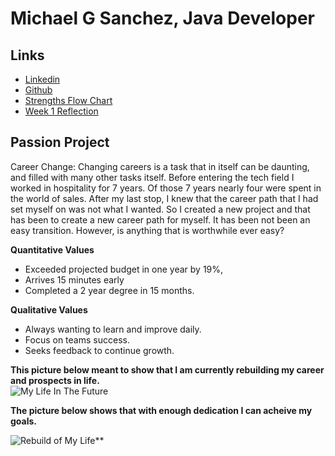 # Michael G Sanchez, Java Developer

## Links
* [Linkedin](https://www.linkedin.com/in/michaelgregorysanchez/)
* [Github](https://github.com/michaelgsanchez)
* [Strengths Flow Chart](https://www.draw.io/?lightbox=1&highlight=0000FF&edit=_blank&layers=1&nav=1#G1QK5Dz2OpP9UWXIgYIrNG3LzYWXuNLdVr)
* [Week 1 Reflection](https://docs.google.com/document/d/1IXQBUGXlFVFZx00HsOitkYYiDqj5zALUGs2yI932UG8/edit?usp=sharing)


## Passion Project

Career Change:
Changing careers is a task that in itself can be daunting, and filled with many other tasks itself. 
Before entering the tech field I worked in hospitality for 7 years.  Of those 7 years nearly four were spent in the world of sales. 
After my last stop, I knew that the career path that I had set myself on was not what I wanted. 
So I created a new project and that has been to create a new career path for myself. It has been not been
an easy transition.  However, is anything that is worthwhile ever easy? 

**Quantitative Values**

* Exceeded projected budget in one year by 19%, 
* Arrives 15 minutes early
* Completed a 2 year degree in 15 months.

**Qualitative Values**

* Always wanting to learn and improve daily.
* Focus on teams success.
* Seeks feedback to continue growth.

**This picture below meant to show that I am currently rebuilding my career and prospects in life.**  
![My Life In The Future](https://user-images.githubusercontent.com/44585394/52171696-a909ba80-271e-11e9-94b7-02a96751d969.jpg)

**The picture below shows that with enough dedication I can acheive my goals.**

![Rebuild of My Life](https://user-images.githubusercontent.com/44585394/52171631-83c87c80-271d-11e9-8233-242d338658e8.jpg)**

